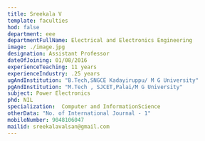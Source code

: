 ```yaml
---
title: Sreekala V
template: faculties
hod: false
department: eee
departmentFullName: Electrical and Electronics Engineering
image: ./image.jpg
designation: Assistant Professor
dateOfJoining: 01/08/2016
experienceTeaching: 11 years
experienceIndustry: .25 years
ugAndInstitution: "B.Tech,SNGCE Kadayiruppu/ M G University"
pgAndInstitution: "M.Tech , SJCET,Palai/M G University"
subject: Power Electronics
phd: NIL
specialization:  Computer and InformationScience
otherData: "No. of International Journal - 1"
mobileNumber: 9048106047
mailid: sreekalavalsan@gmail.com
---
```

